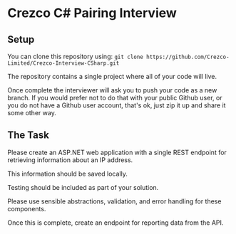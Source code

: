 # Crezco C# Pairing Interview

## Setup

You can clone this repository using:
`git clone https://github.com/Crezco-Limited/Crezco-Interview-CSharp.git`

The repository contains a single project where all of your code will live. 

Once complete the interviewer will ask you to push your code as a new branch. If you would prefer not to do that with your public Github user, or you do not have a Github user account, that's ok, just zip it up and share it some other way.

## The Task

Please create an ASP.NET web application with a single REST endpoint for retrieving information about an IP address.

This information should be saved locally.

Testing should be included as part of your solution.

Please use sensible abstractions, validation, and error handling for these components.

Once this is complete, create an endpoint for reporting data from the API.